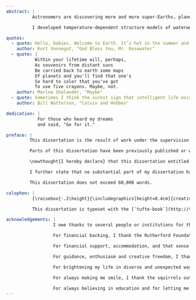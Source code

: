 ```yaml
---
abstract: |
          Astronomers are discovering more and more super-Earths, planets around other stars whose sizes and masses lie somewhere between those of Earth and Neptune. We would like to constrain their composition to investigate whether they are more similar to rocky Earth or gaseous Neptune. To do this we need numerical models of their interiors. These models often exclude any thermal effects, a choice justified by noting that a heated rocky planet expands by only a small amount. But this is not necessarily true for planets with thick oceans or watery atmospheres. Water has a rich and interesting thermal behaviour: at high pressure and temperature it can be in any of several exotic plasma and ice phases. Planets with thick water layers, known as waterworlds, cannot therefore be accurately represented by models that represent them as cold spheres. But understanding how waterworlds vary in size and structure is important as we seek to interpret new observations of super-Earths.

          I developed temperature-dependent structure models of waterworlds, treating both the interior structure and the atmosphere and including both internal and external heating. In doing so, I synthesized an improved equation of state for water to better capture how it behaves when heated or pressurised. Using these models, I show the following: heat can significantly affect a watery planet’s size and structure; these planets can have large and diffuse yet opaque atmospheres; and a planet can have a hot extended steam atmosphere even if only moderately heated from the inside. My models are simpler than those based on energy transfer codes, yet are fast to evaluate and still capture thermal behaviour trends appropriately. I therefore suggest that they would be ideally suited to use in statistical models of planetary systems. I also explore how a planet might change size if it migrates or exists in an elliptical orbit, consider the astrobiological implications of heating a watery planet, and present the results of applying these models to a recently-discovered potential waterworld.

quotes:
  - quote: Hello, babies. Welcome to Earth. It’s hot in the summer and cold in the winter. It’s round and wet and crowded. At the outside, babies, you’ve got about a hundred years here. There’s only one rule that I know of, babies—God damn it, you’ve got to be kind.
    author: Kurt Vonnegut, "God Bless You, Mr. Rosewater"
  - quote: |
           Within your lifetime will, perhaps,  
           As souvenirs from distant suns  
           Be carried back to earth some maps  
           Of planets and you'll find that one's  
           So hard to color that you've got  
           To use five crayons. Maybe, not.
    author: Marlow Sholander, "Maybe"
  - quote: Sometimes I think the surest sign that intelligent life exists elsewhere in the universe is that none of it has tried to contact us.
    author: Bill Watterson, "Calvin and Hobbes"

dedication: |
            For those who heard my dreams  
            and said, "Go for it."

preface: |
         This dissertation is the result of work under the supervision of Nikku Madhusudhan. He provided guidance, ideas, and some editing of the text. Ian Parry and Christopher Tout also provided advice and editing. Except where explicitly stated, I wrote all the code and performed all the analysis on which this dissertation is based. All external sources of data are referenced in the text and all figures are my own except where indicated.

         Parts of this dissertation have been previously published or will be submitted for publication. \Cref{sec:an-improved-water-equation-of-state; sec:watery-planet-interiors} are based on our paper, "In hot water: effects of temperature-dependent interiors on the radii of water-rich super-Earths".^[@Thomas2016] \Cref{sec:heating-and-the-atmosphere} and parts of \cref{sec:phase-structure-and-migration} are based on "Internal heating of watery super-Earths", to be submitted. \Cref{sec:a-water-rich-super-earth} is based on "Madhu and Oli's waterworld paper title";^[@Madhusudhan2016] I contributed the interior structure models for that paper.

         \newthought{I hereby declare} that this dissertation entitled "Internal and atmospheric structures of heated watery super-Earths" is the result of my own work and includes nothing which is the outcome of work done in collaboration except as declared in this Preface and specified in the text. It is not substantially the same as any that I have submitted or is being concurrently submitted for a degree or diploma or other qualification at the University of Cambridge or any other University or similar institution.

         I further state that no substantial part of my dissertation has already been submitted or is being concurrently submitted for any such degree, diploma or other qualification at the University of Cambridge or any other University or similar institution.

         This dissertation does not exceed 60,000 words.

colophon: |
          [\raisebox{-.2\height}{\includegraphics[height=0.4cm]{creativecommons.pdf}}](http://creativecommons.org/licenses/by/4.0/) This work is licensed under a [Creative Commons Attribution 4.0 International License.](http://creativecommons.org/licenses/by/4.0/)

          This dissertation is typeset with the [`tufte-book`](http://tufte-latex.github.io/tufte-latex/) \LaTeX\xspace class. It uses Markdown source, the [`Pandoc`](http://www.pandoc.org) document converter, and a custom template. The source code, including Jupyter notebooks containing the source for all figures, is available at [www.github.com/swt30/thesis](www.github.com/swt30/thesis).

acknowledgements: |
                  I owe thanks to several people or institutions for the support that allowed me to complete this dissertation.

                  For financial backing, I thank the Rutherford Foundation Trust, the Royal Society of New Zealand, and Universities New Zealand. It was an honour to have your support in advancing my education.

                  For financial support, accommodation, and that sense of "wow, Cambridge", I thank Trinity College. It has been a great place to live and its courtyards never fail to impress me when I walk through them.

                  For guidance, enthusiasm and creative freedom, I thank my supervisor Nikku Madhusudhan. This project would not exist without him.

                  For brightening my life in diverse and unexpected ways, I thank the fellow students from the IoA who have now become firm friends. A special thanks goes to Christina for fun and friendship. There are too many others to list and I would doubtless leave out someone important so let me just say that you guys are the best. And my thanks are further extended to your lovely assorted partners, friends, housemates and families that I have had the pleasure of spending time with.

                  For always making me smile, I thank the squirrels outside my window. Your tails are so twitchy and your little paws are so adorable.

                  For always believing in education and for letting me find my future, I thank my family. And finally, for being there from afar, I thank Rachel.
---
```


